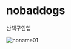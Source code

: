 # nobaddogs

산책구인앱

![noname01](https://github.com/YoungTae0406/noBadDogs/assets/43427176/b2aefcb1-f6d1-490d-8db4-dfba6f0569cf)



